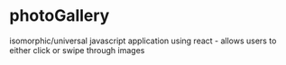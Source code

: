 # photoGallery
isomorphic/universal javascript application using react - allows users to either click or swipe through images
